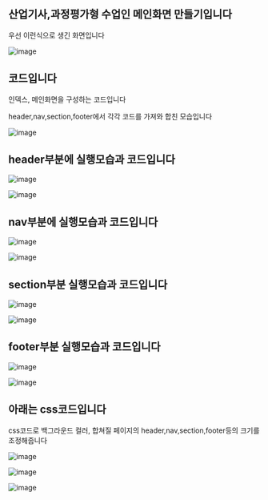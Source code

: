 ## 산업기사,과정평가형 수업인 메인화면 만들기입니다

우선 이런식으로 생긴 화면입니다

![image](https://user-images.githubusercontent.com/97486300/172318216-9123442b-8eaf-4641-9eea-0a564bab282d.png)

## 코드입니다

인덱스, 메인화면을 구성하는 코드입니다 

header,nav,section,footer에서 각각 코드를 가져와 합친 모습입니다



![image](https://user-images.githubusercontent.com/97486300/172318803-08811221-654a-4126-aebc-e1c69f11ab12.png)

## header부분에 실행모습과 코드입니다 

![image](https://user-images.githubusercontent.com/97486300/172319219-1ef3d6d0-95cc-4f5a-a0db-06dca29ab51e.png)

![image](https://user-images.githubusercontent.com/97486300/172319308-726d6188-f980-42b4-b915-6e7ee46c4a29.png)


## nav부분에 실행모습과 코드입니다

![image](https://user-images.githubusercontent.com/97486300/172319535-58dddd28-f534-4b31-8054-2bf5823f3ea2.png)

![image](https://user-images.githubusercontent.com/97486300/172319612-514c1be9-964f-409f-9105-d39ba23fffcc.png)

## section부분 실행모습과 코드입니다

![image](https://user-images.githubusercontent.com/97486300/172319727-8ba18f12-f0c6-47a8-88f0-d5c4ce343b60.png)

![image](https://user-images.githubusercontent.com/97486300/172319808-292cd341-0716-44c7-99f2-90e1de5fef19.png)

## footer부분 실행모습과 코드입니다

![image](https://user-images.githubusercontent.com/97486300/172320021-f57c3ab1-f5ef-4887-a9f8-940ee9b30229.png)

![image](https://user-images.githubusercontent.com/97486300/172320070-a5ab6771-035a-457f-bcde-30d2d84579c5.png)

## 아래는 css코드입니다

css코드로 백그라운드 컬러, 합쳐질 페이지의 header,nav,section,footer등의 크기를 조정해줍니다

![image](https://user-images.githubusercontent.com/97486300/172320359-9538bb20-1710-48d9-8321-d9f20b6b23c5.png)

![image](https://user-images.githubusercontent.com/97486300/172320429-b9a628ab-82ca-49b3-943f-dc7dacfa6f16.png)

![image](https://user-images.githubusercontent.com/97486300/172320501-f31d8ebd-ec66-46c2-83bd-4f68d6a085c2.png)
